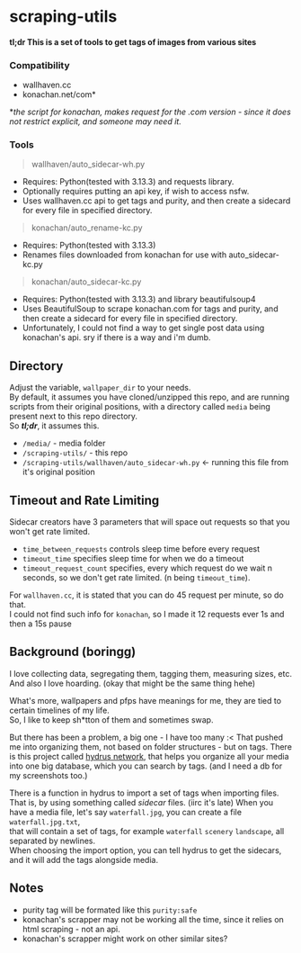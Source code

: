 # scraping-utils

#### tl;dr This is a set of tools to get tags of images from various sites

### Compatibility
- wallhaven.cc
- konachan.net/com*

**the script for konachan, makes request for the .com version - since it does not restrict explicit, and someone may need it.*

### Tools
> wallhaven/auto_sidecar-wh.py
- Requires: Python(tested with 3.13.3) and requests library.
 - Optionally requires putting an api key, if wish to access nsfw.
 - Uses wallhaven.cc api to get tags and purity, and then create a sidecard for every file in specified directory.
> konachan/auto_rename-kc.py
 - Requires: Python(tested with 3.13.3)
 - Renames files downloaded from konachan for use with auto_sidecar-kc.py
> konachan/auto_sidecar-kc.py
 - Requires: Python(tested with 3.13.3) and library beautifulsoup4
 - Uses BeautifulSoup to scrape konachan.com for tags and purity, and then create a sidecard for every file in specified directory.
 - Unfortunately, I could not find a way to get single post data using konachan's api. sry if there is a way and i'm dumb.

## Directory
Adjust the variable, `wallpaper_dir` to your needs.  
By default, it assumes you have cloned/unzipped this repo, and are running scripts from their original positions, with a directory called `media` being present next to this repo directory.  
So ***tl;dr***, it assumes this.
- `/media/` - media folder
- `/scraping-utils/` - this repo
- `/scraping-utils/wallhaven/auto_sidecar-wh.py` <- running this file from it's original position

## Timeout and Rate Limiting
Sidecar creators have 3 parameters that will space out requests so that you won't get rate limited.  
- `time_between_requests` controls sleep time before every request
- `timeout_time` specifies sleep time for when we do a timeout
- `timeout_request_count` specifies, every which request do we wait n seconds, so we don't get rate limited. (n being `timeout_time`).

For `wallhaven.cc`, it is stated that you can do 45 request per minute, so do that.  
I could not find such info for `konachan`, so I made it 12 requests ever 1s and then a 15s pause

## Background (boringg)
I love collecting data, segregating them, tagging them, measuring sizes, etc.  
And also I love hoarding. (okay that might be the same thing hehe)  

What's more, wallpapers and pfps have meanings for me, they are tied to certain timelines of my life.  
So, I like to keep sh*tton of them and sometimes swap.  

But there has been a problem, a big one - I have too many :<
That pushed me into organizing them, not based on folder structures - but on tags.
There is this project called [hydrus network](https://hydrusnetwork.github.io/hydrus/index.html), that helps you organize all your media into one big database, which you can search by tags. (and I need a db for my screenshots too.)

There is a function in hydrus to import a set of tags when importing files.
That is, by using something called *sidecar* files. (iirc it's late)
When you have a media file, let's say  `waterfall.jpg`, 
you can create a file `waterfall.jpg.txt`,  
that will contain a set of tags, for example `waterfall` `scenery` `landscape`, all separated by newlines.  
When choosing the import option, you can tell hydrus to get the sidecars, and it will add the tags alongside media.

## Notes
- purity tag will be formated like this `purity:safe`
- konachan's scrapper may not be working all the time, since it relies on html scraping - not an api.
- konachan's scrapper might work on other similar sites?